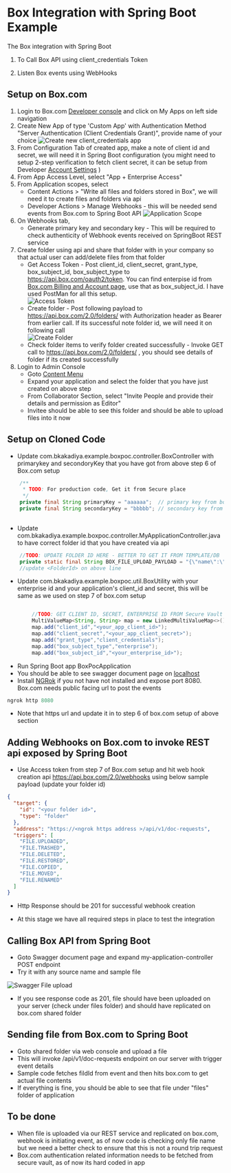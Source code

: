 Box Integration with Spring Boot Example
============

The Box integration with Spring Boot 

1. To Call Box API using client_credentials Token

2. Listen Box events using WebHooks



Setup on Box.com
----------
1. Login to Box.com [Developer console](https://app.box.com/developers/console) and click on My Apps on left side navigation 
2. Create New App  of type 'Custom App' with Authentication Method "Server Authentication (Client Credentials Grant)", provide name of your choice 
![Create new client_credentials app](./images/1-createApp.PNG?raw-true "Create App")
3. From Configuration Tab of created app, make a note of client id and secret, we will need it in Spring Boot configuration (you might need to setup 2-step verification to fetch client secret, it can be setup from Developer [Account Settings](https://app.box.com/account/developer) )   
4. From App Access Level, select "App + Enterprise Access" 
5. From Application scopes, select  
    * Content Actions > "Write all files and folders stored in Box", we will need it to create files and folders via api 
    * Developer Actions > Manage Webhooks - this will be needed send events from Box.com to Spring Boot API
![Application Scope](./images/2-AppScope.PNG?raw-true "Application Scope")
6. On Webhooks tab, 
    * Generate primary key and secondary key - This will be required to check authenticity of Webhook events received on SpringBoot REST service    
7. Create folder using api and share that folder with in your company so that actual user can add/delete files from that folder 	 
    * Get Access Token - Post client_id, client_secret, grant_type, box_subject_id, box_subject_type to https://api.box.com/oauth2/token. You can find enterpise id from [Box.com Billing and Account page](https://app.box.com/master/settings/accountBilling), use that as box_subject_id. I have used PostMan for all this setup.     
![Access Token](./images/Access-Token.PNG?raw-true "Get Access Token")  
    * Create folder - Post following payload to https://api.box.com/2.0/folders/ with Authorization header as Bearer <AccessToken> from earlier call. If its successful note folder id, we will need it on following call     
![Create Folder](./images/Create-Folder.PNG?raw-true "Create Folder")     
    * Check folder items to verify folder created successfully - Invoke GET call to https://api.box.com/2.0/folders/<folderId> , you should see details of folder if its created successfully 
8. Login to Admin Console 
    * Goto [Content Menu](https://app.box.com/master/content/)
    * Expand your application and select the folder that you have just created on above step
    * From Collaborator Section, select "Invite People and provide their details and permission as Editor"
    * Invitee should be able to see this folder and should be able to upload files into it now 
    
Setup on Cloned Code
----------
    
- Update com.bkakadiya.example.boxpoc.controller.BoxController with primarykey and secondoryKey that you have got from above step 6 of Box.com setup  
    
```java    
	/**
	 * TODO: For production code, Get it from Secure place
	 */
	private final String primaryKey = "aaaaaa";  // primary key from box.com webhook setup
	private final String secondaryKey = "bbbbb"; // secondary key from box.com webhook setup 
  
```
- Update com.bkakadiya.example.boxpoc.controller.MyApplicationController.java to have correct folder id that you have created via api

```java
	//TODO: UPDATE FOLDER ID HERE - BETTER TO GET IT FROM TEMPLATE/DB 
	private static final String BOX_FILE_UPLOAD_PAYLOAD = "{\"name\":\"___FILENAME__\", \"parent\":{\"id\":\"<FolderId>\"}}";
	//update <FolderId> on above line
```
- Update com.bkakadiya.example.boxpoc.util.BoxUtility with your enterprise id and your application's client_id and secret,  this will be same as we used on step 7 of box.com setup 

```java

		//TODO: GET CLIENT ID, SECRET, ENTERPRISE ID FROM Secure Vault based on user id 
		MultiValueMap<String, String> map = new LinkedMultiValueMap<>();
		map.add("client_id","<your_app_client_id>");
		map.add("client_secret","<your_app_client_secret>");
		map.add("grant_type","client_credentials");
		map.add("box_subject_type","enterprise");
		map.add("box_subject_id","<your_enterprise_id>");
```
 
- Run Spring Boot app BoxPocApplication  
- You should be able to see swagger document page on [localhost](http://localhost:8080/swagger-ui.html)  
- Install [NGRok](https://ngrok.com) if you not have not installed and expose port 8080. Box.com needs public facing url to post the events

```java
ngrok http 8080 

```
- Note that https url and update it in to step 6 of box.com setup of above section 


Adding Webhooks on Box.com to invoke REST api exposed by Spring Boot
----------

- Use Access token from step 7 of Box.com setup and hit web hook creation api https://api.box.com/2.0/webhooks using below sample payload (update your folder id)

```json
{
  "target": {
    "id": "<your folder id>",
    "type": "folder"
  },
  "address": "https://<ngrok https address >/api/v1/doc-requests",
  "triggers": [
    "FILE.UPLOADED",
    "FILE.TRASHED",
    "FILE.DELETED",
    "FILE.RESTORED",
    "FILE.COPIED",
    "FILE.MOVED",
    "FILE.RENAMED"    
  ]
}
```

- Http Response should be 201 for successful webhook creation 

- At this stage we have all required steps in place to test the integration    

Calling Box API from Spring Boot
----------
- Goto Swagger document page and expand my-application-controller POST endpoint
- Try it with any source name and sample file 

![Swagger File upload](./images/swagger-file-upload.PNG?raw-true "Swagger")

- If you see response code as 201, file should have been uploaded on your server (check under files folder) and should have replicated on box.com shared folder

Sending file from Box.com to Spring Boot
----------

- Goto shared folder via web console and upload a file
- This will invoke /api/v1/doc-requests endpoint on our server with trigger event details
- Sample code fetches fildId from event and then hits box.com to get actual file contents
- If everything is fine, you should be able to see that file under "files" folder of application 

To be done
----------
- When file is uploaded via our REST service and replicated on box.com, webhook is initiating event, as of now code is checking only file name but we need a better check to ensure that this is not a round trip request 
- Box.com authentication related information needs to be fetched from secure vault, as of now its hard coded in app 
